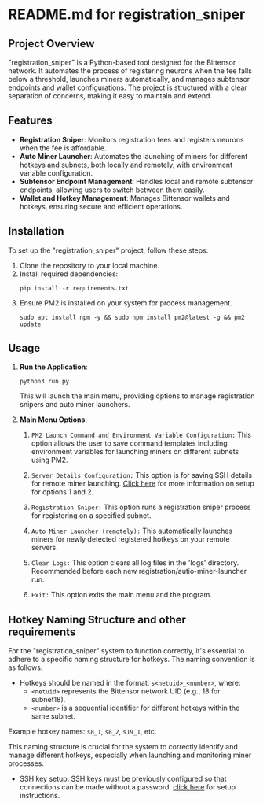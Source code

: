 
# README.md for registration_sniper

## Project Overview

"registration_sniper" is a Python-based tool designed for the Bittensor network. It automates the process of registering neurons when the fee falls below a threshold, launches miners automatically, and manages subtensor endpoints and wallet configurations. The project is structured with a clear separation of concerns, making it easy to maintain and extend.

## Features

- **Registration Sniper**: Monitors registration fees and registers neurons when the fee is affordable.
- **Auto Miner Launcher**: Automates the launching of miners for different hotkeys and subnets, both locally and remotely, with environment variable configuration.
- **Subtensor Endpoint Management**: Handles local and remote subtensor endpoints, allowing users to switch between them easily.
- **Wallet and Hotkey Management**: Manages Bittensor wallets and hotkeys, ensuring secure and efficient operations.

## Installation

To set up the "registration_sniper" project, follow these steps:

1. Clone the repository to your local machine.
2. Install required dependencies:
   ```
   pip install -r requirements.txt
   ```
3. Ensure PM2 is installed on your system for process management.
   ```
   sudo apt install npm -y && sudo npm install pm2@latest -g && pm2 update
   ```
## Usage

1. **Run the Application**:
   ```
   python3 run.py
   ```
   This will launch the main menu, providing options to manage registration snipers and auto miner launchers.

2. **Main Menu Options**:
   1. `PM2 Launch Command and Environment Variable Configuration:` This option allows the user to save command templates including environment variables for launching miners on different subnets using PM2.
   2. `Server Details Configuration:` This option is for saving SSH details for remote miner launching.
               [Click here](docs/sniper_setup_guide.md) for more information on setup for options 1 and 2.

   3. `Registration Sniper:` This option runs a registration sniper process for registering on a specified subnet.
   4. `Auto Miner Launcher (remotely):` This automatically launches miners for newly detected registered hotkeys on your remote servers.
   5. `Clear Logs:` This option clears all log files in the 'logs' directory. Recommended before each new registration/autio-miner-launcher run.
   6. `Exit:` This option exits the main menu and the program.

## Hotkey Naming Structure and other requirements

For the "registration_sniper" system to function correctly, it's essential to adhere to a specific naming structure for hotkeys. The naming convention is as follows:

- Hotkeys should be named in the format: `s<netuid>_<number>`, where:
  - `<netuid>` represents the Bittensor network UID (e.g., 18 for subnet18).
  - `<number>` is a sequential identifier for different hotkeys within the same subnet.

Example hotkey names: `s8_1`, `s8_2`, `s19_1`, etc.

This naming structure is crucial for the system to correctly identify and manage different hotkeys, especially when launching and monitoring miner processes.

- SSH key setup: SSH keys must be previously configured so that connections can be made without a password. [click here](docs/ssh_key_setup.md) for setup instructions.
